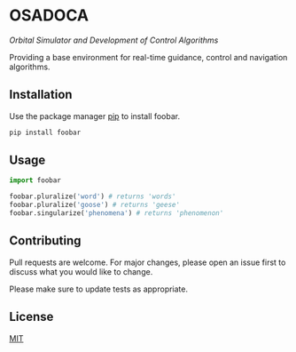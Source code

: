 # OSADOCA
*Orbital Simulator and Development of Control Algorithms*

Providing a base environment for real-time guidance, control and navigation algorithms.

[logo]: https://github.com/yves-marieRaiffaud/OSADOCA/blob/master/Assets/imgs/Orbit_SetUp_MainMenu.png "Main menu: orbit set-up panel"

[logo]: https://github.com/yves-marieRaiffaud/OSADOCA/blob/master/Assets/imgs/Simulator_Preview.png "Simulator preview"

## Installation

Use the package manager [pip](https://pip.pypa.io/en/stable/) to install foobar.

```bash
pip install foobar
```

## Usage

```python
import foobar

foobar.pluralize('word') # returns 'words'
foobar.pluralize('goose') # returns 'geese'
foobar.singularize('phenomena') # returns 'phenomenon'
```

## Contributing
Pull requests are welcome. For major changes, please open an issue first to discuss what you would like to change.

Please make sure to update tests as appropriate.

## License
[MIT](https://choosealicense.com/licenses/mit/)
